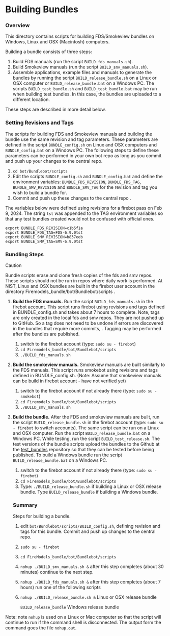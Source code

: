 
#  Building Bundles

### Overview

This directory contains scripts for building FDS/Smokeview bundles on Windows, Linux and OSX (Macintosh) computers. 

Building a bundle consists of three steps: 
  1. Build FDS manuals (run the script `BUILD_fds_manuals.sh`).
  2. Build Smokeview manuals (run the script `BUILD_smv_manuals.sh`). 
  3. Assemble applications, example files and manuals to generate the bundles by running the script `BUILD_release_bundle.sh` on a Linux or OSX computer or `BUILD_release_bundle.bat` on a Windows PC. The scripts `BUILD_test_bundle.sh` and `BUILD_test_bundle.bat` may be run when building test bundles. In this case, the bundles are uploaded to a different location.

These steps are described in more detail below.

### Setting Revisions and Tags  

The scripts for building FDS and Smokeview manuals and building the bundle use the same revision and tag parameters.  These parameters are defined in the script `BUNDLE_config.sh` on Linux and OSX computers and `BUNDLE_config.bat` on a Windows PC.  The following steps to define these parameters can be performed in your own bot repo as long as you commit and push up your changes to the central repo.
1. `cd bot/Bundlebot/scripts`
2. Edit the scripts `BUNDLE_config.sh` and `BUNDLE_config.bat` and define the environment variables: `BUNDLE_FDS_REVISION`, `BUNDLE_FDS_TAG`, `BUNDLE_SMV_REVISION` and `BUNDLE_SMV_TAG` for the revision and tag you wish to build a bundle for.
3. Commit and push up these changes to the central repo .

The variables below were defined using revisions for a firebot pass on Feb 9, 2024. The string `tst` was appended to the TAG environment variables so that any test bundles created would not be confused with official ones.
```
export BUNDLE_FDS_REVISION=c1b5f1a
export BUNDLE_FDS_TAG=FDS-6.9.0tst
export BUNDLE_SMV_REVISION=b837eeb
export BUNDLE_SMV_TAG=SMV-6.9.0tst
```

### Bundling Steps

> [!CAUTION]
> Bundle scripts erase and clone fresh copies of the fds and smv repos. These scripts should not be run in repos where daily work is performed.  At NIST, Linux and OSX bundles are built in the firebot user account in the directory Firemodels_bundle/bot/Bundlebot/scripts . 

1. **Build the FDS manuals.** Run the script `BUILD_fds_manuals.sh` in the firebot account.  This script runs firebot using revisions and tags defined in BUNDLE_config.sh and takes about 7 hours to complete.  Note, tags are only created in the local fds and smv repos.  They are not pushed up to GitHub. So a tag does not need to be undone if errors are discovered in the bundles that require more commits, . Tagging may be performed after the bundles are published.
   1. switch to the firebot account (type: `sudo su - firebot`)
   2. `cd Firemodels_bundle/bot/Bundlebot/scripts`
   3. `./BUILD_fds_manuals.sh`
    
2. **Build the smokeview manuals.** Smokeview manuals are built similarly to the FDS manuals. This script runs smokebot using revisions and tags defined in BUNDLE_config.sh. (Note: Assume that smokeview manuals can be build in firebot account - have not verified yet)
   1. switch to the firebot account if not already there (type: `sudo su - smokebot`)
   2. `cd Firemodels_bundle/bot/Bundlebot/scripts`
   3. `./BUILD_smv_manuals.sh`

3. **Build the bundle.**  After the FDS and smokeview manuals are built, run the script `BUILD_release_bundle.sh` in the firebot account (type: `sudo su - firebot` to switch accounts).  The same script can be run on a Linux and OSX computer.  Run the script `BUILD_release_bundle.bat` on a Windows PC. While testing, run the script `BUILD_test_release.sh`. The test versions of the bundle scripts upload the bundles to the Github at the [test_bundles](https://github.com/firemodels/test_bundles) repository so that they can be tested before being published.  To build a Windows bundle run the script `BUILD_release_bundle.bat` on a Windows PC.
   1. switch to the firebot account if not already there (type: `sudo su - firebot`)
   2. `cd Firemodels_bundle/bot/Bundlebot/scripts`
   3. Type: `./BUILD_release_bundle.sh` if building a Linux or OSX release bundle. Type `BUILD_release_bundle` if building a Windows bundle.
  
   ### Summary

   Steps for building a bundle. 

   1. edit `bot/Bundlebot/scripts/BUILD_config.sh`, defining revision and tags for this bundle.  Commit and push up changes to the central repo.
   2. `sudo su - firebot`
   3. `cd FireModels_bundle/bot/Bundlebot/scripts`
   4. `nohup ./BUILD_smv_manuals.sh &`
   after this step completes (about 30 minutes) continue to the next step.
   5. `nohup ./BUILD_fds_manuals.sh &`
   after this step completes (about 7 hours) run one of the following scripts
   6. `nohup ./BUILD_release_bundle.sh &` Linux or OSX release bundle
      
      `BUILD_release_bundle` Windows release bundle
      
 Note: note `nohup` is used on a Linux or Mac computer so that the script will continue to run if the command shell is disconnected.  The output form the command goes the file `nohup.out`.




